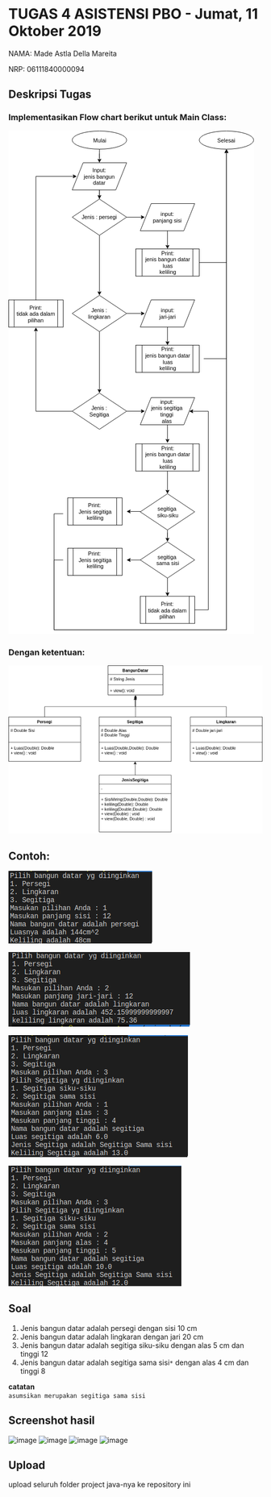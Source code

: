 # TUGAS 4 ASISTENSI PBO - Jumat, 11 Oktober 2019

NAMA: Made Astla Della Mareita

NRP: 06111840000094

## Deskripsi Tugas


### Implementasikan Flow chart berikut untuk Main Class:
![](img/flow.png)

### Dengan ketentuan:
![](img/UML.png)

## Contoh:
![](img/con1.png)

![](img/con2.png)

![](img/con3a.png)

![](img/con3b.png)

## Soal

1. Jenis bangun datar adalah persegi dengan sisi 10 cm
2. Jenis bangun datar adalah lingkaran dengan jari 20 cm
3. Jenis bangun datar adalah segitiga siku-siku dengan alas 5 cm dan tinggi 12
4. Jenis bangun datar adalah segitiga sama sisi```*``` dengan alas 4 cm dan tinggi 8

**catatan** \
 ```asumsikan merupakan segitiga sama sisi```
## Screenshot hasil
![image](https://user-images.githubusercontent.com/56078501/67016070-ca320000-f121-11e9-9e06-d06abac41e44.png)
![image](https://user-images.githubusercontent.com/56078501/67016129-e46bde00-f121-11e9-9179-177215240883.png)
![image](https://user-images.githubusercontent.com/56078501/67016255-18470380-f122-11e9-84af-5e16d7f6b1d8.png)
![image](https://user-images.githubusercontent.com/56078501/67016336-3f053a00-f122-11e9-9c19-c114b4b8d259.png)


## Upload
upload seluruh folder project java-nya ke repository ini
